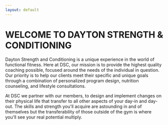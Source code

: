 ```yaml
---
layout: default
---
```


# WELCOME TO DAYTON STRENGTH & CONDITIONING

Dayton Strength and Conditioning is a unique experience in the world of functional fitness. Here at DSC, our mission is to provide the highest quality coaching possible, focused around the needs of the individual in question. Our priority is to help our clients meet their specific and unique goals through a combination of personalized program design, nutrition counseling, and lifestyle consultations.

At DSC we partner with our members, to design and implement changes on their physical life that transfer to all other aspects of your day-in and day-out.  The skills and strength you'll acquire are astounding in and of themselves but the transferability of those outside of the gym is where you'll see your real potential multiply.


